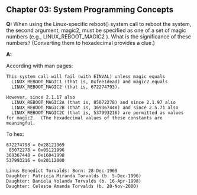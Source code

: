 ## Chapter 03: System Programming Concepts

**Q:** When using the Linux-specific reboot() system call to reboot the system, the second
argument, magic2, must be specified as one of a set of magic numbers (e.g.,
LINUX_REBOOT_MAGIC2 ). What is the significance of these numbers? (Converting them
to hexadecimal provides a clue.)

**A:**

According with man pages:
```
This system call will fail (with EINVAL) unless magic equals
  LINUX_REBOOT_MAGIC1 (that is, 0xfee1dead) and magic2 equals
  LINUX_REBOOT_MAGIC2 (that is, 672274793).

However, since 2.1.17 also
  LINUX_REBOOT_MAGIC2A (that is, 85072278) and since 2.1.97 also
  LINUX_REBOOT_MAGIC2B (that is, 369367448) and since 2.5.71 also
  LINUX_REBOOT_MAGIC2C (that is, 537993216) are permitted as values for magic2.  (The hexadecimal values of these constants are meaningful.
```

To hex:
```
672274793 = 0x28121969
 85072278 = 0x05121996
369367448 = 0x16041998
537993216 = 0x20112000
```

```
Linus Benedict Torvalds: Born: 28-Dec-1969
Daughter: Patricia Miranda Torvalds (b. 5-Dec-1996)
Daughter: Daniela Yolanda Torvalds (b. 16-Apr-1998)
Daughter: Celeste Amanda Torvalds (b. 20-Nov-2000)
```

